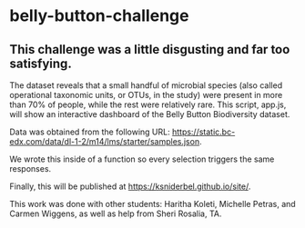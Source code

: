 # belly-button-challenge
## This challenge was a little disgusting and far too satisfying.

The dataset reveals that a small handful of microbial species (also called operational taxonomic units, or OTUs, in the study) were present in more than 70% of people, while the rest were relatively rare.  This script, app.js, will show an interactive dashboard of the Belly Button Biodiversity dataset.

Data was obtained from the following URL:  https://static.bc-edx.com/data/dl-1-2/m14/lms/starter/samples.json.

We wrote this inside of a function so every selection triggers the same responses.

Finally, this will be published at https://ksniderbel.github.io/site/.

This work was done with other students:  Haritha Koleti, Michelle Petras, and Carmen Wiggens, as well as help from Sheri Rosalia, TA.
